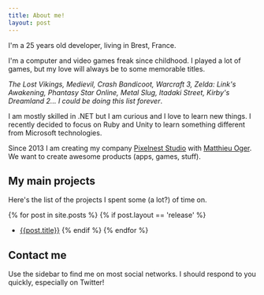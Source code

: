 ```yaml
---
title: About me!
layout: post
---
```


I'm a 25 years old developer, living in Brest, France.

I'm a computer and video games freak since childhood. I played a lot of games, but my love will always be to some memorable titles.

*The Lost Vikings, Medievil, Crash Bandicoot, Warcraft 3, Zelda: Link's Awakening, Phantasy Star Online, Metal Slug, Itadaki Street, Kirby's Dreamland 2... I could be doing this list forever*.

I am mostly skilled in .NET but I am curious and I love to learn new things. I recently decided to focus on Ruby and Unity to learn something different from Microsoft technologies.

Since 2013 I am creating my company [Pixelnest Studio](http://pixelnest.io) with [Matthieu Oger](http://solarsailer.net). We want to create awesome products (apps, games, stuff).

## My main projects

Here's the list of the projects I spent some (a lot?) of time on.

{% for post in site.posts %}
{% if post.layout == 'release' %}
  - <a href="{{ post.url }}">{{post.title}}</a>
{% endif %}
{% endfor %}

## Contact me

Use the sidebar to find me on most social networks. I should respond to you quickly, especially on Twitter!
